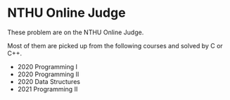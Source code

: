 # NTHU Online Judge

These problem are on the NTHU Online Judge.

Most of them are picked up from the following courses and solved by C or C++.

- 2020 Programming I
- 2020 Programming II
- 2020 Data Structures
- 2021 Programming II
